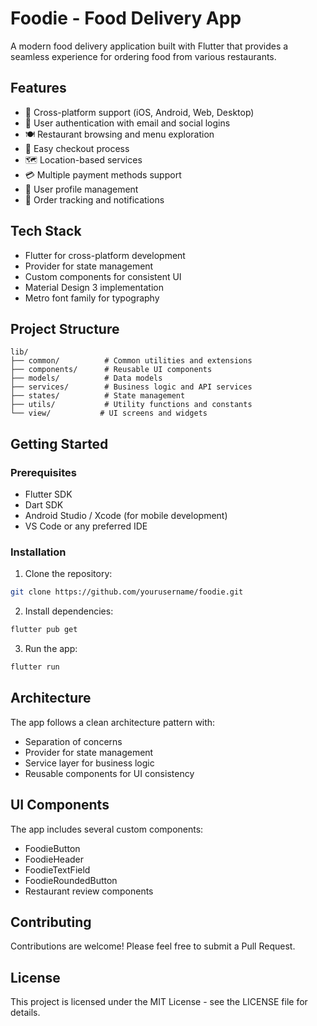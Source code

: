 # Foodie - Food Delivery App

A modern food delivery application built with Flutter that provides a seamless experience for ordering food from various restaurants.

## Features

- 🚀 Cross-platform support (iOS, Android, Web, Desktop)
- 🔐 User authentication with email and social logins
- 🍽️ Restaurant browsing and menu exploration
- 🛒 Easy checkout process
- 🗺️ Location-based services
- 💳 Multiple payment methods support
- 👤 User profile management
- 🔔 Order tracking and notifications

## Tech Stack

- Flutter for cross-platform development
- Provider for state management
- Custom components for consistent UI
- Material Design 3 implementation
- Metro font family for typography

## Project Structure

```
lib/
├── common/          # Common utilities and extensions
├── components/      # Reusable UI components
├── models/          # Data models
├── services/        # Business logic and API services
├── states/          # State management
├── utils/           # Utility functions and constants
└── view/           # UI screens and widgets
```

## Getting Started

### Prerequisites

- Flutter SDK
- Dart SDK
- Android Studio / Xcode (for mobile development)
- VS Code or any preferred IDE

### Installation

1. Clone the repository:
```bash
git clone https://github.com/yourusername/foodie.git
```

2. Install dependencies:
```bash
flutter pub get
```

3. Run the app:
```bash
flutter run
```

## Architecture

The app follows a clean architecture pattern with:
- Separation of concerns
- Provider for state management
- Service layer for business logic
- Reusable components for UI consistency

## UI Components

The app includes several custom components:
- FoodieButton
- FoodieHeader
- FoodieTextField
- FoodieRoundedButton
- Restaurant review components

## Contributing

Contributions are welcome! Please feel free to submit a Pull Request.

## License

This project is licensed under the MIT License - see the LICENSE file for details.
